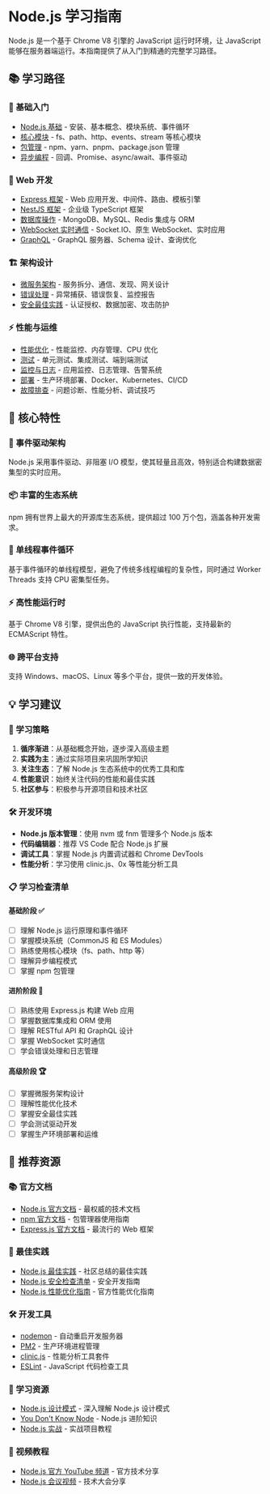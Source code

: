 # Node.js 学习指南

Node.js 是一个基于 Chrome V8 引擎的 JavaScript 运行时环境，让 JavaScript 能够在服务器端运行。本指南提供了从入门到精通的完整学习路径。

## 📚 学习路径

### 🌟 基础入门
- [Node.js 基础](./basics.md) - 安装、基本概念、模块系统、事件循环
- [核心模块](./core-modules.md) - fs、path、http、events、stream 等核心模块
- [包管理](./package-management.md) - npm、yarn、pnpm、package.json 管理
- [异步编程](./async-programming.md) - 回调、Promise、async/await、事件驱动

### 🚀 Web 开发
- [Express 框架](./express.md) - Web 应用开发、中间件、路由、模板引擎
- [NestJS 框架](./nestjs.md) - 企业级 TypeScript 框架
- [数据库操作](./database.md) - MongoDB、MySQL、Redis 集成与 ORM
- [WebSocket 实时通信](./websocket.md) - Socket.IO、原生 WebSocket、实时应用
- [GraphQL](./graphql.md) - GraphQL 服务器、Schema 设计、查询优化

### 🏗️ 架构设计
- [微服务架构](./microservices.md) - 服务拆分、通信、发现、网关设计
- [错误处理](./error-handling.md) - 异常捕获、错误恢复、监控报告
- [安全最佳实践](./security.md) - 认证授权、数据加密、攻击防护

### ⚡ 性能与运维
- [性能优化](./performance.md) - 性能监控、内存管理、CPU 优化
- [测试](./testing.md) - 单元测试、集成测试、端到端测试
- [监控与日志](./monitoring.md) - 应用监控、日志管理、告警系统
- [部署](./deployment.md) - 生产环境部署、Docker、Kubernetes、CI/CD
- [故障排查](./troubleshooting.md) - 问题诊断、性能分析、调试技巧

## 🎯 核心特性

### 🚀 事件驱动架构
Node.js 采用事件驱动、非阻塞 I/O 模型，使其轻量且高效，特别适合构建数据密集型的实时应用。

### 📦 丰富的生态系统
npm 拥有世界上最大的开源库生态系统，提供超过 100 万个包，涵盖各种开发需求。

### 🔄 单线程事件循环
基于事件循环的单线程模型，避免了传统多线程编程的复杂性，同时通过 Worker Threads 支持 CPU 密集型任务。

### ⚡ 高性能运行时
基于 Chrome V8 引擎，提供出色的 JavaScript 执行性能，支持最新的 ECMAScript 特性。

### 🌐 跨平台支持
支持 Windows、macOS、Linux 等多个平台，提供一致的开发体验。

## 💡 学习建议

### 📖 学习策略
1. **循序渐进**：从基础概念开始，逐步深入高级主题
2. **实践为主**：通过实际项目来巩固所学知识
3. **关注生态**：了解 Node.js 生态系统中的优秀工具和库
4. **性能意识**：始终关注代码的性能和最佳实践
5. **社区参与**：积极参与开源项目和技术社区

### 🛠️ 开发环境
- **Node.js 版本管理**：使用 nvm 或 fnm 管理多个 Node.js 版本
- **代码编辑器**：推荐 VS Code 配合 Node.js 扩展
- **调试工具**：掌握 Node.js 内置调试器和 Chrome DevTools
- **性能分析**：学习使用 clinic.js、0x 等性能分析工具

### 📋 学习检查清单

#### 基础阶段 ✅
- [ ] 理解 Node.js 运行原理和事件循环
- [ ] 掌握模块系统（CommonJS 和 ES Modules）
- [ ] 熟练使用核心模块（fs、path、http 等）
- [ ] 理解异步编程模式
- [ ] 掌握 npm 包管理

#### 进阶阶段 🚀
- [ ] 熟练使用 Express.js 构建 Web 应用
- [ ] 掌握数据库集成和 ORM 使用
- [ ] 理解 RESTful API 和 GraphQL 设计
- [ ] 掌握 WebSocket 实时通信
- [ ] 学会错误处理和日志管理

#### 高级阶段 🏆
- [ ] 掌握微服务架构设计
- [ ] 理解性能优化技术
- [ ] 掌握安全最佳实践
- [ ] 学会测试驱动开发
- [ ] 掌握生产环境部署和运维

## 🔗 推荐资源

### 📚 官方文档
- [Node.js 官方文档](https://nodejs.org/docs/) - 最权威的技术文档
- [npm 官方文档](https://docs.npmjs.com/) - 包管理器使用指南
- [Express.js 官方文档](https://expressjs.com/) - 最流行的 Web 框架

### 🌟 最佳实践
- [Node.js 最佳实践](https://github.com/goldbergyoni/nodebestpractices) - 社区总结的最佳实践
- [Node.js 安全检查清单](https://blog.risingstack.com/node-js-security-checklist/) - 安全开发指南
- [Node.js 性能优化指南](https://nodejs.org/en/docs/guides/simple-profiling/) - 官方性能优化指南

### 🛠️ 开发工具
- [nodemon](https://nodemon.io/) - 自动重启开发服务器
- [PM2](https://pm2.keymetrics.io/) - 生产环境进程管理
- [clinic.js](https://clinicjs.org/) - 性能分析工具套件
- [ESLint](https://eslint.org/) - JavaScript 代码检查工具

### 📖 学习资源
- [Node.js 设计模式](https://www.nodejsdesignpatterns.com/) - 深入理解 Node.js 设计模式
- [You Don't Know Node](https://github.com/azat-co/you-dont-know-node) - Node.js 进阶知识
- [Node.js 实战](https://www.manning.com/books/node-js-in-action-second-edition) - 实战项目教程

### 🎥 视频教程
- [Node.js 官方 YouTube 频道](https://www.youtube.com/nodejs) - 官方技术分享
- [Node.js 会议视频](https://www.youtube.com/results?search_query=nodejs+conference) - 技术大会分享
